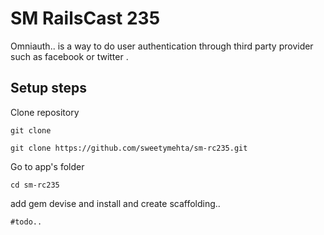 SM RailsCast 235
================

Omniauth..
 is a way to do user authentication through third party provider such as facebook or twitter .

Setup steps
------------

Clone repository

```
git clone 

git clone https://github.com/sweetymehta/sm-rc235.git
```
Go to app's folder
```
cd sm-rc235
```
add gem devise and install and create scaffolding..
```
#todo..
```
